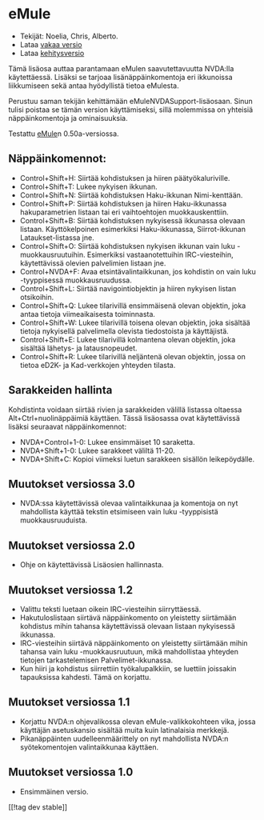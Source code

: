 # eMule #

*	Tekijät: Noelia, Chris, Alberto.
*	Lataa [vakaa versio][1]
*	Lataa [kehitysversio][3]

Tämä lisäosa auttaa parantamaan eMulen saavutettavuutta NVDA:lla
käytettäessä.  Lisäksi se tarjoaa lisänäppäinkomentoja eri ikkunoissa
liikkumiseen sekä antaa hyödyllistä tietoa eMulesta.

Perustuu saman tekijän kehittämään eMuleNVDASupport-lisäosaan. Sinun tulisi
poistaa se tämän version käyttämiseksi, sillä molemmissa on yhteisiä
näppäinkomentoja ja ominaisuuksia.

Testattu [eMule][2]n 0.50a-versiossa.

## Näppäinkomennot: ##

*	Control+Shift+H: Siirtää kohdistuksen ja hiiren päätyökaluriville.
*	Control+Shift+T: Lukee nykyisen ikkunan.
*	Control+Shift+N: Siirtää kohdistuksen Haku-ikkunan Nimi-kenttään.
*	Control+Shift+P: Siirtää kohdistuksen ja hiiren Haku-ikkunassa
  hakuparametrien listaan tai eri vaihtoehtojen muokkauskenttiin.
*	Control+Shift+B: Siirtää kohdistuksen nykyisessä ikkunassa olevaan
  listaan. Käyttökelpoinen esimerkiksi Haku-ikkunassa, Siirrot-ikkunan
  Lataukset-listassa jne.
*	Control+Shift+O: Siirtää kohdistuksen nykyisen ikkunan vain luku
  -muokkausruutuihin. Esimerkiksi vastaanotettuihin IRC-viesteihin,
  käytettävissä olevien palvelimien listaan jne.
*	Control+NVDA+F: Avaa etsintävalintaikkunan, jos kohdistin on vain luku
  -tyyppisessä muokkausruudussa.
*	Control+Shift+L: Siirtää navigointiobjektin ja hiiren nykyisen listan
  otsikoihin.
*	Control+Shift+Q: Lukee tilarivillä ensimmäisenä olevan objektin, joka
  antaa tietoja viimeaikaisesta toiminnasta.
*	Control+Shift+W: Lukee tilarivillä toisena olevan objektin, joka sisältää
  tietoja nykyisellä palvelimella olevista tiedostoista ja käyttäjistä.
*	Control+Shift+E: Lukee tilarivillä kolmantena olevan objektin, joka
  sisältää lähetys- ja latausnopeudet.
*	Control+Shift+R: Lukee tilarivillä neljäntenä olevan objektin, jossa on
  tietoa eD2K- ja Kad-verkkojen yhteyden tilasta.

## Sarakkeiden hallinta ##

Kohdistinta voidaan siirtää rivien ja sarakkeiden välillä listassa oltaessa
Alt+Ctrl+nuolinäppäimiä käyttäen.  Tässä lisäosassa ovat käytettävissä
lisäksi seuraavat näppäinkomennot:

*	NVDA+Control+1-0: Lukee ensimmäiset 10 saraketta.
*	NVDA+Shift+1-0: Lukee sarakkeet väliltä 11-20.
*	NVDA+Shift+C: Kopioi viimeksi luetun sarakkeen sisällön leikepöydälle.

## Muutokset versiossa 3.0 ##
*	 NVDA:ssa käytettävissä olevaa valintaikkunaa ja komentoja on nyt
   mahdollista käyttää tekstin etsimiseen vain luku -tyyppisistä
   muokkausruuduista.

## Muutokset versiossa 2.0 ##
*	 Ohje on käytettävissä Lisäosien hallinnasta.

## Muutokset versiossa 1.2 ##
*	 Valittu teksti luetaan oikein IRC-viesteihin siirryttäessä.
*	 Hakutuloslistaan siirtävä näppäinkomento on yleistetty siirtämään
   kohdistus mihin tahansa käytettävissä olevaan listaan nykyisessä
   ikkunassa.
*	 IRC-viesteihin siirtävä näppäinkomento on yleistetty siirtämään mihin
   tahansa vain luku -muokkausruutuun, mikä mahdollistaa yhteyden tietojen
   tarkastelemisen Palvelimet-ikkunassa.
*	 Kun hiiri ja kohdistus siirrettiin työkalupalkkiin, se luettiin joissakin
   tapauksissa kahdesti. Tämä on korjattu.

## Muutokset versiossa 1.1 ##
*	 Korjattu NVDA:n ohjevalikossa olevan eMule-valikkokohteen vika, jossa
   käyttäjän asetuskansio sisältää muita kuin latinalaisia merkkejä.
*	 Pikanäppäinten uudelleenmäärittely on nyt mahdollista NVDA:n
   syötekomentojen valintaikkunaa käyttäen.

## Muutokset versiossa 1.0 ##
*	 Ensimmäinen versio.

[[!tag dev stable]]

[1]: https://addons.nvda-project.org/files/get.php?file=em

[2]: http://www.emule-project.net

[3]: https://addons.nvda-project.org/files/get.php?file=em-dev
